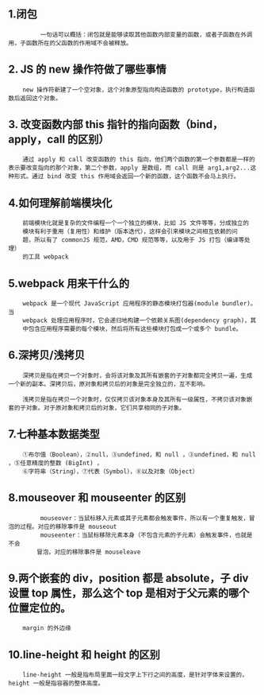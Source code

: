 ##  1.闭包

             一句话可以概括：闭包就是能够读取其他函数内部变量的函数，或者子函数在外调用，子函数所在的父函数的作用域不会被释放。
## 2. JS 的 new 操作符做了哪些事情 

        new 操作符新建了一个空对象，这个对象原型指向构造函数的 prototype，执行构造函数后返回这个对象。

## 3. 改变函数内部 this 指针的指向函数（bind，apply，call 的区别） 

        通过 apply 和 call 改变函数的 this 指向，他们两个函数的第一个参数都是一样的表示要改变指向的那个对象，第二个参数，apply 是数组，而 call 则是 arg1,arg2...这种形式。通过 bind 改变 this 作用域会返回一个新的函数，这个函数不会马上执行。

##    4.如何理解前端模块化 

        前端模块化就是复杂的文件编程一个一个独立的模块，比如 JS 文件等等，分成独立的
        模块有利于重用（复用性）和维护（版本迭代），这样会引来模块之间相互依赖的问
        题，所以有了 commonJS 规范，AMD，CMD 规范等等，以及用于 JS 打包（编译等处理）
        的工具 webpack

##    5.webpack 用来干什么的

        webpack 是一个现代 JavaScript 应用程序的静态模块打包器(module bundler)。当
        webpack 处理应用程序时，它会递归地构建一个依赖关系图(dependency graph)，其
        中包含应用程序需要的每个模块，然后将所有这些模块打包成一个或多个 bundle。   
##    6.深拷贝/浅拷贝

        深拷贝是指在拷贝一个对象时，会将该对象及其所有嵌套的子对象都完全拷贝一遍，生成一个新的副本。深拷贝后，原对象和拷贝后的对象是完全独立的，互不影响。

        浅拷贝是指在拷贝一个对象时，仅仅拷贝该对象本身及其所有一级属性，不拷贝该对象嵌套的子对象。对于原对象和拷贝后的对象，它们共享相同的子对象。
##    7.七种基本数据类型

        ①布尔值（Boolean），②null，③undefined，和 null ，③undefined，和 null ，⑤任意精度的整数 (BigInt) ，
        ⑥字符串（String），⑦代表（Symbol），⑧以及对象（Object）
##    8.mouseover 和 mouseenter 的区别    

             mouseover：当鼠标移入元素或其子元素都会触发事件，所以有一个重复触发，冒泡的过程。对应的移除事件是 mouseout 
             mouseenter：当鼠标移除元素本身（不包含元素的子元素）会触发事件，也就是不会
            冒泡，对应的移除事件是 mouseleave
##    9.两个嵌套的 div，position 都是 absolute，子 div 设置 top 属性，那么这个 top 是相对于父元素的哪个位置定位的。

        margin 的外边缘

##    10.line-height 和 height 的区别 

        line-height 一般是指布局里面一段文字上下行之间的高度，是针对字体来设置的，height 一般是指容器的整体高度。
   